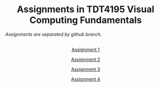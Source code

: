<h1 align="center"><a id="tsd"></a>Assignments in TDT4195 Visual Computing Fundamentals</h1>

*Assignments are separated by github branch.*<br><br>


<div align="center">
  
[Assignment 1](https://github.com/Jesperoka/tdt4195/tree/assignment_1)

[Assignment 2](https://github.com/Jesperoka/tdt4195/tree/assignment_2)

[Assignment 3](https://github.com/Jesperoka/tdt4195/tree/assignment_3)

[Assignment 4](https://github.com/Jesperoka/tdt4195/tree/assignment_4)
</div>
